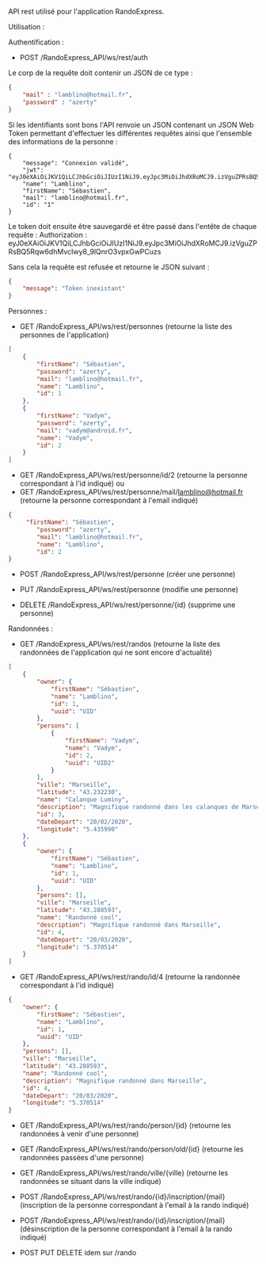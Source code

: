
API rest utilisé pour l'application RandoExpress.

Utilisation :

Authentification :

- POST /RandoExpress_API/ws/rest/auth

Le corp de la requête doit contenir un JSON de ce type :

```JSON
{
	"mail" : "lamblino@hotmail.fr",
	"password" : "azerty"
}
```

Si les identifiants sont bons l'API renvoie un JSON contenant un JSON Web Token permettant d'effectuer les différentes requêtes ainsi que l'ensemble des informations de la personne :

```
{
    "message": "Connexion validé",
    "jwt": "eyJ0eXAiOiJKV1QiLCJhbGciOiJIUzI1NiJ9.eyJpc3MiOiJhdXRoMCJ9.izVguZPRsBQ5Rqw6dhMvcIwy8_9lQnrO3vpxGwPCuzs",
    "name": "Lamblino",
    "firstName": "Sébastien",
    "mail": "lamblino@hotmail.fr",
    "id": "1"
}
```


Le token doit ensuite être sauvegardé et être passé dans l'entête de chaque requête :
Authorization : eyJ0eXAiOiJKV1QiLCJhbGciOiJIUzI1NiJ9.eyJpc3MiOiJhdXRoMCJ9.izVguZPRsBQ5Rqw6dhMvcIwy8_9lQnrO3vpxGwPCuzs

Sans cela la requête est refusée et retourne le JSON suivant :

```JSON
{
    "message": "Token inexistant"
}
```

Personnes :

- GET /RandoExpress_API/ws/rest/personnes (retourne la liste des personnes de l'application)

```JSON
[
    {
        "firstName": "Sébastien",
        "password": "azerty",
        "mail": "lamblino@hotmail.fr",
        "name": "Lamblino",
        "id": 1
    },
    {
        "firstName": "Vadym",
        "password": "azerty",
        "mail": "vadym@android.fr",
        "name": "Vadym",
        "id": 2
    }
]
```

- GET /RandoExpress_API/ws/rest/personne/id/2 (retourne la personne correspondant à l'id indiqué)
ou
- GET /RandoExpress_API/ws/rest/personne/mail/lamblino@hotmail.fr (retourne la personne correspondant à l'email indiqué)

```JSON
{
     "firstName": "Sébastien",
        "password": "azerty",
        "mail": "lamblino@hotmail.fr",
        "name": "Lamblino",
        "id": 2
}
```

- POST /RandoExpress_API/ws/rest/personne (créer une personne)

- PUT /RandoExpress_API/ws/rest/personne (modifie une personne)

- DELETE /RandoExpress_API/ws/rest/personne/{id} (supprime une personne)

Randonnées :

- GET /RandoExpress_API/ws/rest/randos (retourne la liste des randonnées de l'application qui ne sont encore d'actualité)

```JSON
[
    {
        "owner": {
            "firstName": "Sébastien",
            "name": "Lamblino",
            "id": 1,
            "uuid": "UID"
        },
        "persons": [
            {
                "firstName": "Vadym",
                "name": "Vadym",
                "id": 2,
                "uuid": "UID2"
            }
        ],
        "ville": "Marseille",
        "latitude": "43.232230",
        "name": "Calanque Luminy",
        "description": "Magnifique randonné dans les calanques de Marseille",
        "id": 3,
        "dateDepart": "20/02/2020",
        "longitude": "5.435990"
    },
    {
        "owner": {
            "firstName": "Sébastien",
            "name": "Lamblino",
            "id": 1,
            "uuid": "UID"
        },
        "persons": [],
        "ville": "Marseille",
        "latitude": "43.288593",
        "name": "Randonné cool",
        "description": "Magnifique randonné dans Marseille",
        "id": 4,
        "dateDepart": "20/03/2020",
        "longitude": "5.370514"
    }
]
```

- GET /RandoExpress_API/ws/rest/rando/id/4 (retourne la randonnée correspondant à l'id indiqué)

```JSON
{
    "owner": {
        "firstName": "Sébastien",
        "name": "Lamblino",
        "id": 1,
        "uuid": "UID"
    },
    "persons": [],
    "ville": "Marseille",
    "latitude": "43.288593",
    "name": "Randonné cool",
    "description": "Magnifique randonné dans Marseille",
    "id": 4,
    "dateDepart": "20/03/2020",
    "longitude": "5.370514"
}
```


- GET /RandoExpress_API/ws/rest/rando/person/{id} (retourne les randonnées à venir d'une personne)

- GET /RandoExpress_API/ws/rest/rando/person/old/{id} (retourne les randonnées passées d'une personne)

- GET /RandoExpress_API/ws/rest/rando/ville/{ville} (retourne les randonnées se situant dans la ville indiqué)

- POST /RandoExpress_API/ws/rest/rando/{id}/inscription/{mail} (inscription de la personne correspondant à l'email à la rando indiqué)

- POST /RandoExpress_API/ws/rest/rando/{id}/inscription/{mail} (désinscription de la personne correspondant à l'email à la rando indiqué)

- POST PUT DELETE idem sur /rando


